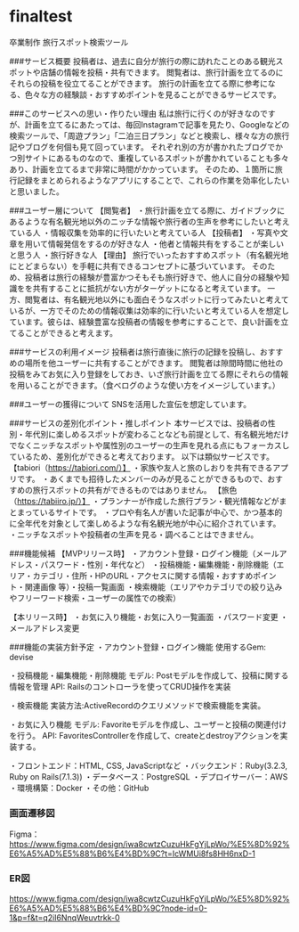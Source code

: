 # finaltest
卒業制作
旅行スポット検索ツール

###サービス概要
投稿者は、過去に自分が旅行の際に訪れたことのある観光スポットや店舗の情報を投稿・共有できます。
閲覧者は、旅行計画を立てるのにそれらの投稿を役立てることができます。
旅行の計画を立てる際に参考になる、色々な方の経験談・おすすめポイントを見ることができるサービスです。


###このサービスへの思い・作りたい理由
私は旅行に行くのが好きなのですが、計画を立てるにあたっては、毎回Instagramで記事を見たり、Googleなどの検索ツールで、「周遊プラン」「二泊三日プラン」などと検索し、様々な方の旅行記やブログを何個も見て回っています。
それぞれ別の方が書かれたブログでかつ別サイトにあるものなので、重複しているスポットが書かれていることも多々あり、計画を立てるまで非常に時間がかかっています。
そのため、１箇所に旅行記録をまとめられるようなアプリにすることで、これらの作業を効率化したいと思いました。

###ユーザー層について
【閲覧者】
・旅行計画を立てる際に、ガイドブックにあるような有名観光地以外のニッチな情報や旅行者の生声を参考にしたいと考えている人
・情報収集を効率的に行いたいと考えている人
【投稿者】
・写真や文章を用いて情報発信をするのが好きな人
・他者と情報共有をすることが楽しいと思う人
・旅行好きな人
【理由】
旅行でいったおすすめスポット（有名観光地にとどまらない）を手軽に共有できるコンセプトに基づいています。
そのため、投稿者は旅行の経験が豊富かつそもそも旅行好きで、他人に自分の経験や知識をを共有することに抵抗がない方がターゲットになると考えています。
一方、閲覧者は、有名観光地以外にも面白そうなスポットに行ってみたいと考えているが、一方でそのための情報収集は効率的に行いたいと考えている人を想定しています。彼らは、経験豊富な投稿者の情報を参考にすることで、良い計画を立てることができると考えます。

###サービスの利用イメージ
投稿者は旅行直後に旅行の記録を投稿し、おすすめの場所を他ユーザーに共有することができます。
閲覧者は隙間時間に他社の投稿をみてお気に入り登録をしておき、いざ旅行計画を立てる際にそれらの情報を用いることができます。（食べログのような使い方をイメージしています。）


###ユーザーの獲得について
SNSを活用した宣伝を想定しています。

###サービスの差別化ポイント・推しポイント
本サービスでは、投稿者の性別・年代別に楽しめるスポットが変わることなども前提として、有名観光地だけでなくニッチなスポットや属性別のユーザーの生声を見れる点にもフォーカスしているため、差別化ができると考えております。
以下は類似サービスです。
【tabiori（https://tabiori.com/）】
・家族や友人と旅のしおりを共有できるアプリです。
・あくまでも招待したメンバーのみが見ることができるもので、おすすめの旅行スポットの共有ができるものではありません。
【旅色（https://tabiiro.jp/）】
・プランナーが作成した旅行プラン・観光情報などがまとまっているサイトです。
・プロや有名人が書いた記事が中心で、かつ基本的に全年代を対象として楽しめるような有名観光地が中心に紹介されています。
・ニッチなスポットや投稿者の生声を見る・調べることはできません。

###機能候補
【MVPリリース時】
・アカウント登録・ログイン機能（メールアドレス・パスワード・性別・年代など）
・投稿機能・編集機能・削除機能（エリア・カテゴリ・住所・HPのURL・アクセスに関する情報・おすすめポイント・関連画像 等）・投稿一覧画面
・検索機能（エリアやカテゴリでの絞り込みやフリーワード検索・ユーザーの属性での検索）

【本リリース時】
・お気に入り機能・お気に入り一覧画面
・パスワード変更
・メールアドレス変更

###機能の実装方針予定
・アカウント登録・ログイン機能
使用するGem: devise

・投稿機能・編集機能・削除機能
モデル: Postモデルを作成して、投稿に関する情報を管理
API: Railsのコントローラを使ってCRUD操作を実装

・検索機能
実装方法:ActiveRecordのクエリメソッドで検索機能を実装。

・お気に入り機能
モデル: Favoriteモデルを作成し、ユーザーと投稿の関連付けを行う。
API: FavoritesControllerを作成して、createとdestroyアクションを実装する。

・フロントエンド：HTML, CSS, JavaScriptなど
・バックエンド：Ruby(3.2.3, Ruby on Rails(7.1.3))
・データベース：PostgreSQL
・デプロイサーバー：AWS
・環境構築：Docker
・その他：GitHub

### 画面遷移図
Figma：https://www.figma.com/design/iwa8cwtzCuzuHkFgYjLpWo/%E5%8D%92%E6%A5%AD%E5%88%B6%E4%BD%9C?t=IcWMUi8fs8HH6nxD-1

### ER図
https://www.figma.com/design/iwa8cwtzCuzuHkFgYjLpWo/%E5%8D%92%E6%A5%AD%E5%88%B6%E4%BD%9C?node-id=0-1&p=f&t=q2iI6NnqWeuvtrkk-0
